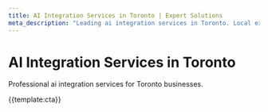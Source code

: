 ```yaml
---
title: AI Integration Services in Toronto | Expert Solutions
meta_description: "Leading ai integration services in Toronto. Local expertise, proven results, competitive rates."
---
```


# AI Integration Services in Toronto

Professional ai integration services for Toronto businesses.

{{template:cta}}
